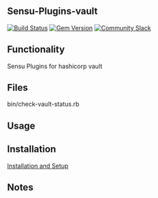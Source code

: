 ## Sensu-Plugins-vault

[![Build Status](https://travis-ci.org/sensu-plugins/sensu-plugins-vault.svg?branch=master)](https://travis-ci.org/sensu-plugins/sensu-plugins-vault)
[![Gem Version](https://badge.fury.io/rb/sensu-plugins-vault.svg)](http://badge.fury.io/rb/sensu-plugins-vault)
[![Community Slack](https://slack.sensu.io/badge.svg)](https://slack.sensu.io/badge)

## Functionality

Sensu Plugins for hashicorp vault

## Files

bin/check-vault-status.rb

## Usage

## Installation

[Installation and Setup](http://sensu-plugins.io/docs/installation_instructions.html)

## Notes
